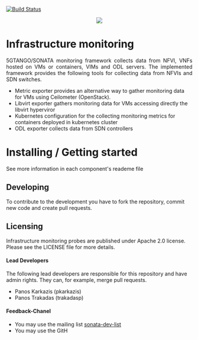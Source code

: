 [![Build Status](http://jenkins.sonata-nfv.eu/buildStatus/icon?job=tng-monitor-infra/master)](http://jenkins.sonata-nfv.eu/job/tng-monitor-infra/master) 
<p align="center"><img src="https://github.com/sonata-nfv/son-monitor/wiki/images/sonata-5gtango-logo-500px.png" /></p>


# Infrastructure monitoring
<p align="justify">5GTANGO/SONATA monitoring framework collects data from NFVI, VNFs hosted on VMs or containers, VIMs and ODL servers. The implemented framework provides the following tools for collecting data from NFVIs and SDN switches. 

 * Metric exporter provides an alternative way to gather monitoring data for VMs using Ceilometer (OpenStack).
 * Libvirt exporter gathers monitoring data for VMs accessing directly the libvirt hyperviror
 * Kubernetes configuration for the collecting monitoring metrics for containers deployed in kubernetes cluster
 * ODL exporter collects data from SDN controllers 

# Installing / Getting started
See more information in each component's reademe file

## Developing
To contribute to the development you have to fork the repository, commit new code and create pull requests.

## Licensing
Infrastructure monitoring probes are published under Apache 2.0 license. Please see the LICENSE file for more details.


#### Lead Developers
The following lead developers are responsible for this repository and have admin rights. They can, for example, merge pull requests.

 * Panos Karkazis  (pkarkazis)
 * Panos Trakadas  (trakadasp)

####  Feedback-Chanel

* You may use the mailing list [sonata-dev-list](mailto:sonata-dev@lists.atosresearch.eu)
* You may use the GitH